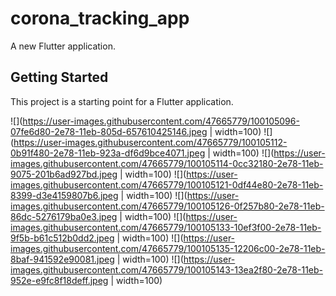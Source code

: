 # corona_tracking_app

A new Flutter application.

## Getting Started

This project is a starting point for a Flutter application.

![](https://user-images.githubusercontent.com/47665779/100105096-07fe6d80-2e78-11eb-805d-657610425146.jpeg | width=100)
![](https://user-images.githubusercontent.com/47665779/100105112-0b91f480-2e78-11eb-923a-df6d9bce4071.jpeg | width=100)
![](https://user-images.githubusercontent.com/47665779/100105114-0cc32180-2e78-11eb-9075-201b6ad927bd.jpeg | width=100)
![](https://user-images.githubusercontent.com/47665779/100105121-0df44e80-2e78-11eb-8399-d3e4159807b6.jpeg | width=100)
![](https://user-images.githubusercontent.com/47665779/100105126-0f257b80-2e78-11eb-86dc-5276179ba0e3.jpeg | width=100)
![](https://user-images.githubusercontent.com/47665779/100105133-10ef3f00-2e78-11eb-9f5b-b61c512b0dd2.jpeg | width=100)
![](https://user-images.githubusercontent.com/47665779/100105135-12206c00-2e78-11eb-8baf-941592e90081.jpeg | width=100)
![](https://user-images.githubusercontent.com/47665779/100105143-13ea2f80-2e78-11eb-952e-e9fc8f18deff.jpeg | width=100)
